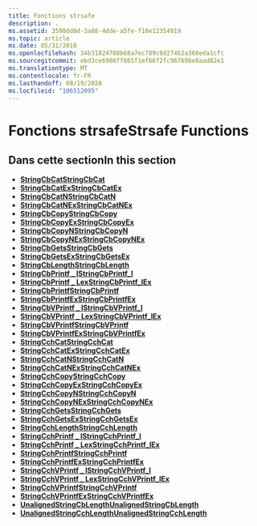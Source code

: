```yaml
---
title: Fonctions strsafe
description: .
ms.assetid: 3590dd8d-3a88-4dde-a5fe-f10e12354919
ms.topic: article
ms.date: 05/31/2018
ms.openlocfilehash: 34b31824788b68a7ec789c6d274b2a368eda1cfc
ms.sourcegitcommit: ebd3ce6908ff865f1ef66f2fc96769be0aad82e1
ms.translationtype: MT
ms.contentlocale: fr-FR
ms.lasthandoff: 08/19/2020
ms.locfileid: "106512095"
---
```

# <a name="strsafe-functions"></a><span data-ttu-id="494d8-103">Fonctions strsafe</span><span class="sxs-lookup"><span data-stu-id="494d8-103">Strsafe Functions</span></span>

## <a name="in-this-section"></a><span data-ttu-id="494d8-104">Dans cette section</span><span class="sxs-lookup"><span data-stu-id="494d8-104">In this section</span></span>

-   [<span data-ttu-id="494d8-105">**StringCbCat**</span><span class="sxs-lookup"><span data-stu-id="494d8-105">**StringCbCat**</span></span>](/windows/desktop/api/Strsafe/nf-strsafe-stringcbcata)
-   [<span data-ttu-id="494d8-106">**StringCbCatEx**</span><span class="sxs-lookup"><span data-stu-id="494d8-106">**StringCbCatEx**</span></span>](/windows/desktop/api/Strsafe/nf-strsafe-stringcbcatexa)
-   [<span data-ttu-id="494d8-107">**StringCbCatN**</span><span class="sxs-lookup"><span data-stu-id="494d8-107">**StringCbCatN**</span></span>](/windows/desktop/api/Strsafe/nf-strsafe-stringcbcatna)
-   [<span data-ttu-id="494d8-108">**StringCbCatNEx**</span><span class="sxs-lookup"><span data-stu-id="494d8-108">**StringCbCatNEx**</span></span>](/windows/desktop/api/Strsafe/nf-strsafe-stringcbcatnexa)
-   [<span data-ttu-id="494d8-109">**StringCbCopy**</span><span class="sxs-lookup"><span data-stu-id="494d8-109">**StringCbCopy**</span></span>](/windows/desktop/api/Strsafe/nf-strsafe-stringcbcopya)
-   [<span data-ttu-id="494d8-110">**StringCbCopyEx**</span><span class="sxs-lookup"><span data-stu-id="494d8-110">**StringCbCopyEx**</span></span>](/windows/desktop/api/Strsafe/nf-strsafe-stringcbcopyexa)
-   [<span data-ttu-id="494d8-111">**StringCbCopyN**</span><span class="sxs-lookup"><span data-stu-id="494d8-111">**StringCbCopyN**</span></span>](/windows/desktop/api/Strsafe/nf-strsafe-stringcbcopyna)
-   [<span data-ttu-id="494d8-112">**StringCbCopyNEx**</span><span class="sxs-lookup"><span data-stu-id="494d8-112">**StringCbCopyNEx**</span></span>](/windows/desktop/api/Strsafe/nf-strsafe-stringcbcopynexa)
-   [<span data-ttu-id="494d8-113">**StringCbGets**</span><span class="sxs-lookup"><span data-stu-id="494d8-113">**StringCbGets**</span></span>](/windows/desktop/api/Strsafe/nf-strsafe-stringcbgetsa)
-   [<span data-ttu-id="494d8-114">**StringCbGetsEx**</span><span class="sxs-lookup"><span data-stu-id="494d8-114">**StringCbGetsEx**</span></span>](/windows/desktop/api/Strsafe/nf-strsafe-stringcbgetsexa)
-   [<span data-ttu-id="494d8-115">**StringCbLength**</span><span class="sxs-lookup"><span data-stu-id="494d8-115">**StringCbLength**</span></span>](/windows/desktop/api/Strsafe/nf-strsafe-stringcblengtha)
-   [<span data-ttu-id="494d8-116">**StringCbPrintf \_ l**</span><span class="sxs-lookup"><span data-stu-id="494d8-116">**StringCbPrintf\_l**</span></span>](/windows/desktop/api/StrSafe/nf-strsafe-stringcbprintf_la)
-   [<span data-ttu-id="494d8-117">**StringCbPrintf \_ Lex**</span><span class="sxs-lookup"><span data-stu-id="494d8-117">**StringCbPrintf\_lEx**</span></span>](/windows/desktop/api/StrSafe/nf-strsafe-stringcbprintf_lexa)
-   [<span data-ttu-id="494d8-118">**StringCbPrintf**</span><span class="sxs-lookup"><span data-stu-id="494d8-118">**StringCbPrintf**</span></span>](/windows/desktop/api/Strsafe/nf-strsafe-stringcbprintfa)
-   [<span data-ttu-id="494d8-119">**StringCbPrintfEx**</span><span class="sxs-lookup"><span data-stu-id="494d8-119">**StringCbPrintfEx**</span></span>](/windows/desktop/api/Strsafe/nf-strsafe-stringcbprintfexa)
-   [<span data-ttu-id="494d8-120">**StringCbVPrintf \_ l**</span><span class="sxs-lookup"><span data-stu-id="494d8-120">**StringCbVPrintf\_l**</span></span>](/windows/desktop/api/StrSafe/nf-strsafe-stringcbvprintf_la)
-   [<span data-ttu-id="494d8-121">**StringCbVPrintf \_ Lex**</span><span class="sxs-lookup"><span data-stu-id="494d8-121">**StringCbVPrintf\_lEx**</span></span>](/windows/desktop/api/StrSafe/nf-strsafe-stringcbvprintf_lexa)
-   [<span data-ttu-id="494d8-122">**StringCbVPrintf**</span><span class="sxs-lookup"><span data-stu-id="494d8-122">**StringCbVPrintf**</span></span>](/windows/desktop/api/Strsafe/nf-strsafe-stringcbvprintfa)
-   [<span data-ttu-id="494d8-123">**StringCbVPrintfEx**</span><span class="sxs-lookup"><span data-stu-id="494d8-123">**StringCbVPrintfEx**</span></span>](/windows/desktop/api/Strsafe/nf-strsafe-stringcbvprintfexa)
-   [<span data-ttu-id="494d8-124">**StringCchCat**</span><span class="sxs-lookup"><span data-stu-id="494d8-124">**StringCchCat**</span></span>](/windows/desktop/api/Strsafe/nf-strsafe-stringcchcata)
-   [<span data-ttu-id="494d8-125">**StringCchCatEx**</span><span class="sxs-lookup"><span data-stu-id="494d8-125">**StringCchCatEx**</span></span>](/windows/desktop/api/Strsafe/nf-strsafe-stringcchcatexa)
-   [<span data-ttu-id="494d8-126">**StringCchCatN**</span><span class="sxs-lookup"><span data-stu-id="494d8-126">**StringCchCatN**</span></span>](/windows/desktop/api/Strsafe/nf-strsafe-stringcchcatna)
-   [<span data-ttu-id="494d8-127">**StringCchCatNEx**</span><span class="sxs-lookup"><span data-stu-id="494d8-127">**StringCchCatNEx**</span></span>](/windows/desktop/api/Strsafe/nf-strsafe-stringcchcatnexa)
-   [<span data-ttu-id="494d8-128">**StringCchCopy**</span><span class="sxs-lookup"><span data-stu-id="494d8-128">**StringCchCopy**</span></span>](/windows/desktop/api/Strsafe/nf-strsafe-stringcchcopya)
-   [<span data-ttu-id="494d8-129">**StringCchCopyEx**</span><span class="sxs-lookup"><span data-stu-id="494d8-129">**StringCchCopyEx**</span></span>](/windows/desktop/api/Strsafe/nf-strsafe-stringcchcopyexa)
-   [<span data-ttu-id="494d8-130">**StringCchCopyN**</span><span class="sxs-lookup"><span data-stu-id="494d8-130">**StringCchCopyN**</span></span>](/windows/desktop/api/Strsafe/nf-strsafe-stringcchcopyna)
-   [<span data-ttu-id="494d8-131">**StringCchCopyNEx**</span><span class="sxs-lookup"><span data-stu-id="494d8-131">**StringCchCopyNEx**</span></span>](/windows/desktop/api/Strsafe/nf-strsafe-stringcchcopynexa)
-   [<span data-ttu-id="494d8-132">**StringCchGets**</span><span class="sxs-lookup"><span data-stu-id="494d8-132">**StringCchGets**</span></span>](/windows/desktop/api/Strsafe/nf-strsafe-stringcchgetsa)
-   [<span data-ttu-id="494d8-133">**StringCchGetsEx**</span><span class="sxs-lookup"><span data-stu-id="494d8-133">**StringCchGetsEx**</span></span>](/windows/desktop/api/Strsafe/nf-strsafe-stringcchgetsexa)
-   [<span data-ttu-id="494d8-134">**StringCchLength**</span><span class="sxs-lookup"><span data-stu-id="494d8-134">**StringCchLength**</span></span>](/windows/desktop/api/Strsafe/nf-strsafe-stringcchlengtha)
-   [<span data-ttu-id="494d8-135">**StringCchPrintf \_ l**</span><span class="sxs-lookup"><span data-stu-id="494d8-135">**StringCchPrintf\_l**</span></span>](/windows/desktop/api/StrSafe/nf-strsafe-stringcchprintf_la)
-   [<span data-ttu-id="494d8-136">**StringCchPrintf \_ Lex**</span><span class="sxs-lookup"><span data-stu-id="494d8-136">**StringCchPrintf\_lEx**</span></span>](/windows/desktop/api/StrSafe/nf-strsafe-stringcchprintf_lexa)
-   [<span data-ttu-id="494d8-137">**StringCchPrintf**</span><span class="sxs-lookup"><span data-stu-id="494d8-137">**StringCchPrintf**</span></span>](/windows/desktop/api/Strsafe/nf-strsafe-stringcchprintfa)
-   [<span data-ttu-id="494d8-138">**StringCchPrintfEx**</span><span class="sxs-lookup"><span data-stu-id="494d8-138">**StringCchPrintfEx**</span></span>](/windows/desktop/api/Strsafe/nf-strsafe-stringcchprintfexa)
-   [<span data-ttu-id="494d8-139">**StringCchVPrintf \_ l**</span><span class="sxs-lookup"><span data-stu-id="494d8-139">**StringCchVPrintf\_l**</span></span>](/windows/desktop/api/StrSafe/nf-strsafe-stringcchvprintf_la)
-   [<span data-ttu-id="494d8-140">**StringCchVPrintf \_ Lex**</span><span class="sxs-lookup"><span data-stu-id="494d8-140">**StringCchVPrintf\_lEx**</span></span>](/windows/desktop/api/StrSafe/nf-strsafe-stringcchvprintf_lexa)
-   [<span data-ttu-id="494d8-141">**StringCchVPrintf**</span><span class="sxs-lookup"><span data-stu-id="494d8-141">**StringCchVPrintf**</span></span>](/windows/desktop/api/Strsafe/nf-strsafe-stringcchvprintfa)
-   [<span data-ttu-id="494d8-142">**StringCchVPrintfEx**</span><span class="sxs-lookup"><span data-stu-id="494d8-142">**StringCchVPrintfEx**</span></span>](/windows/desktop/api/Strsafe/nf-strsafe-stringcchvprintfexa)
-   <span data-ttu-id="494d8-143">[**UnalignedStringCbLength**](/previous-versions/windows/desktop/legacy/hh305643(v=vs.85))</span><span class="sxs-lookup"><span data-stu-id="494d8-143">[**UnalignedStringCbLength**](/previous-versions/windows/desktop/legacy/hh305643(v=vs.85))</span></span>
-   <span data-ttu-id="494d8-144">[**UnalignedStringCchLength**](/previous-versions/windows/desktop/legacy/hh305644(v=vs.85))</span><span class="sxs-lookup"><span data-stu-id="494d8-144">[**UnalignedStringCchLength**](/previous-versions/windows/desktop/legacy/hh305644(v=vs.85))</span></span>

 

 